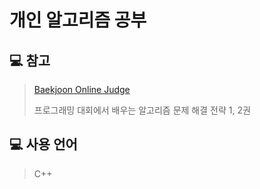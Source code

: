 # 개인 알고리즘 공부

## :computer: 참고
> [Baekjoon Online Judge](https://www.acmicpc.net/)
>
> 프로그래밍 대회에서 배우는 알고리즘 문제 해결 전략 1, 2권

## :computer: 사용 언어
> C++
